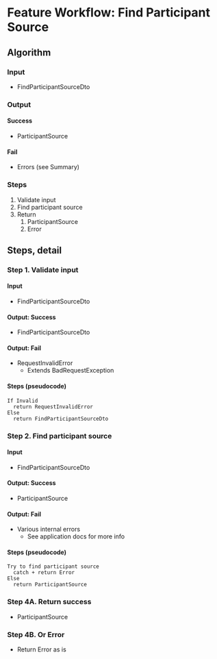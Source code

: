 # Feature Workflow: Find Participant Source

## Algorithm

### Input

- FindParticipantSourceDto

### Output

#### Success

- ParticipantSource

#### Fail

- Errors (see Summary)

### Steps

1. Validate input
2. Find participant source
3. Return
   1. ParticipantSource
   2. Error

## Steps, detail

### Step 1. Validate input

#### Input

- FindParticipantSourceDto

#### Output: Success

- FindParticipantSourceDto

#### Output: Fail

- RequestInvalidError
  - Extends BadRequestException

#### Steps (pseudocode)

```
If Invalid
  return RequestInvalidError
Else
  return FindParticipantSourceDto
```

### Step 2. Find participant source

#### Input

- FindParticipantSourceDto

#### Output: Success

- ParticipantSource

#### Output: Fail

- Various internal errors
  - See application docs for more info

#### Steps (pseudocode)

```
Try to find participant source
  catch + return Error
Else
  return ParticipantSource
```

### Step 4A. Return success

- ParticipantSource

### Step 4B. Or Error

- Return Error as is
